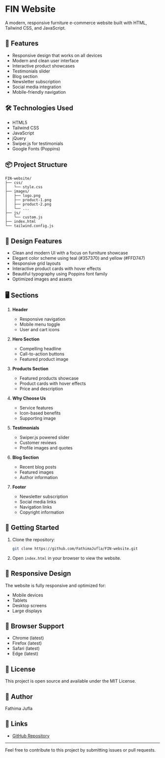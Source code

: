 # FIN Website

A modern, responsive furniture e-commerce website built with HTML, Tailwind CSS, and JavaScript.

## 🚀 Features

- Responsive design that works on all devices
- Modern and clean user interface
- Interactive product showcases
- Testimonials slider
- Blog section
- Newsletter subscription
- Social media integration
- Mobile-friendly navigation

## 🛠️ Technologies Used

- HTML5
- Tailwind CSS
- JavaScript
- jQuery
- Swiper.js for testimonials
- Google Fonts (Poppins)

## 📦 Project Structure

```
FIN-website/
├── css/
│   └── style.css
├── images/
│   ├── logo.png
│   ├── product-1.png
│   ├── product-2.png
│   └── ...
├── js/
│   └── custom.js
├── index.html
└── tailwind.config.js
```

## 🎨 Design Features

- Clean and modern UI with a focus on furniture showcase
- Elegant color scheme using teal (#357370) and yellow (#FFD747)
- Responsive grid layouts
- Interactive product cards with hover effects
- Beautiful typography using Poppins font family
- Optimized images and assets

## 🖥️ Sections

1. **Header**
   - Responsive navigation
   - Mobile menu toggle
   - User and cart icons

2. **Hero Section**
   - Compelling headline
   - Call-to-action buttons
   - Featured product image

3. **Products Section**
   - Featured products showcase
   - Product cards with hover effects
   - Price and description

4. **Why Choose Us**
   - Service features
   - Icon-based benefits
   - Supporting image

5. **Testimonials**
   - Swiper.js powered slider
   - Customer reviews
   - Profile images and quotes

6. **Blog Section**
   - Recent blog posts
   - Featured images
   - Author information

7. **Footer**
   - Newsletter subscription
   - Social media links
   - Navigation links
   - Copyright information

## 🚀 Getting Started

1. Clone the repository:
   ```bash
   git clone https://github.com/FathimaJufla/FIN-website.git
   ```

2. Open `index.html` in your browser to view the website.

## 📱 Responsive Design

The website is fully responsive and optimized for:
- Mobile devices
- Tablets
- Desktop screens
- Large displays

## 🎯 Browser Support

- Chrome (latest)
- Firefox (latest)
- Safari (latest)
- Edge (latest)

## 📄 License

This project is open source and available under the MIT License.

## 👥 Author

Fathima Jufla

## 🔗 Links

- [GitHub Repository](https://github.com/FathimaJufla/FIN-website.git)

---

Feel free to contribute to this project by submitting issues or pull requests. 